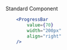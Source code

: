 Standard Component
```jsx
    <ProgressBar
        value={70}
        width="200px"
        align="right"
    />
```